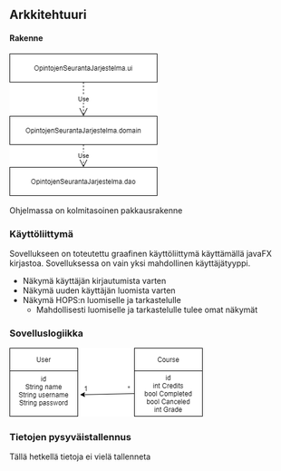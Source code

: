 ## Arkkitehtuuri

#### Rakenne

![Image of pakkages](https://github.com/Vekkumasa/OhjelmistoTekniikka/blob/master/dokumentointi/kuvat/Pakkauskaavio.png)

Ohjelmassa on kolmitasoinen pakkausrakenne

### Käyttöliittymä

Sovellukseen on toteutettu graafinen käyttöliittymä käyttämällä javaFX kirjastoa.
Sovelluksessa on vain yksi mahdollinen käyttäjätyyppi.

- Näkymä käyttäjän kirjautumista varten
- Näkymä uuden käyttäjän luomista varten
- Näkymä HOPS:n luomiselle ja tarkastelulle
  - Mahdollisesti luomiselle ja tarkastelulle tulee omat näkymät


### Sovelluslogiikka
![Image of classes](https://github.com/Vekkumasa/OhjelmistoTekniikka/blob/master/dokumentointi/kuvat/Luokkakaavio.png)


### Tietojen pysyväistallennus

Tällä hetkellä tietoja ei vielä tallenneta
